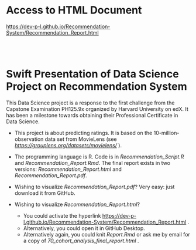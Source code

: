 # Access to HTML Document

https://dev-p-l.github.io/Recommendation-System/Recommendation_Report.html

<br>
<br>

# Swift Presentation of Data Science Project on Recommendation System

This Data Science project is a response to the first challenge 
from the Capstone Examination PH125.9x organized by Harvard University on edX.
It has been a milestone towards obtaining their Professional Certificate in Data Science.

* This project is about predicting ratings. It is based on the 10-million-observation data set from MovieLens (see *https://grouplens.org/datasets/movielens/* ).

* The programming language is R. Code is in *Recommendation_Script.R* and *Recommendation_Report.Rmd*. The final report exists in two versions: *Recommendation_Report.html* and *Recommendation_Report.pdf*. 

* Wishing to visualize *Recommendation_Report.pdf*? Very easy: just download it from GitHub.

* Wishing to visualize *Recommendation_Report.html*?
  * You could activate the hyperlink https://dev-p-l.github.io/Recommendation-System/Recommendation_Report.html .
  * Alternatively, you could open it in GitHub Desktop.
  * Alternatively again, you could knit *Report.Rmd* or ask me by email for a copy of *70_cohort_analysis_final_report.html* .
